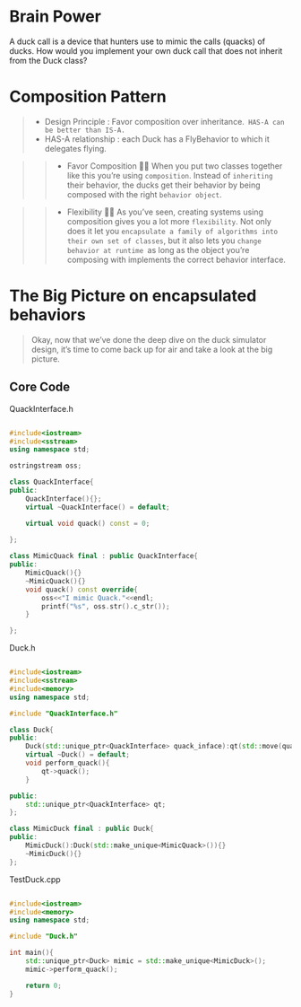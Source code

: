 # Brain Power
A duck call is a device that hunters use to mimic the calls (quacks) of ducks. How would you implement your own duck call that does not inherit from the Duck class?

# Composition Pattern
>* Design Principle : Favor composition over inheritance.` HAS-A can be better than IS-A.`<br>
>* HAS-A relationship : each Duck has a FlyBehavior to which it delegates flying.<br>

>>* Favor Composition 👍🏼  When you put two classes together like this you’re using `composition`. Instead of `inheriting` their behavior, the ducks get their behavior by being composed with the right `behavior object`.

>>* Flexibility 👍🏼 As you’ve seen, creating systems using composition gives you a lot more `flexibility`. Not only does it let you `encapsulate a family of algorithms into their own set of classes`, but it also lets you `change behavior at runtime `as long as the object you’re composing with implements the correct behavior interface.<br>

# The Big Picture on encapsulated behaviors
>Okay, now that we’ve done the deep dive on the duck simulator design, it’s time to come back up for air and take a look at the big picture.

## Core Code
QuackInterface.h
```hpp

#include<iostream>
#include<sstream>
using namespace std;

ostringstream oss;

class QuackInterface{
public:
	QuackInterface(){};
	virtual ~QuackInterface() = default;

	virtual void quack() const = 0;
	
};

class MimicQuack final : public QuackInterface{
public:
	MimicQuack(){}
	~MimicQuack(){}
	void quack() const override{
		oss<<"I mimic Quack."<<endl;
		printf("%s", oss.str().c_str());
	}

};

```
Duck.h
```hpp

#include<iostream>
#include<sstream>
#include<memory>
using namespace std;

#include "QuackInterface.h"

class Duck{
public:
	Duck(std::unique_ptr<QuackInterface> quack_inface):qt(std::move(quack_inface)){}
	virtual ~Duck() = default;
	void perform_quack(){
		qt->quack();
	}

public:
	std::unique_ptr<QuackInterface> qt;
};

class MimicDuck final : public Duck{
public:
	MimicDuck():Duck(std::make_unique<MimicQuack>()){}
	~MimicDuck(){}
};

```
TestDuck.cpp
```cpp

#include<iostream>
#include<memory>
using namespace std;

#include "Duck.h"

int main(){
	std::unique_ptr<Duck> mimic = std::make_unique<MimicDuck>();
	mimic->perform_quack();

	return 0;
}

```
